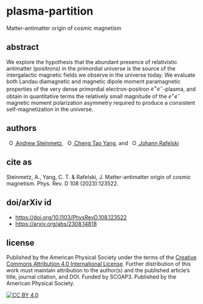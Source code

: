 # plasma-partition
Matter-antimatter origin of cosmic magnetism

## abstract
We explore the hypothesis that the abundant presence of relativistic antimatter (positrons) in the primordial universe is the source of the intergalactic magnetic fields we observe in the universe today. We evaluate both Landau diamagnetic and magnetic dipole moment paramagnetic properties of the very dense primordial electron-positron $e^{+}e^{-}$-plasma, and obtain in quantitative terms the relatively small magnitude of the $e^{+}e^{-}$ magnetic moment polarization asymmetry required to produce a consistent self-magnetization in the universe.
## authors
<a
id="cy-effective-orcid-url"
class="underline"
href="https://orcid.org/0000-0001-5474-2649"
target="orcid.widget"
rel="me noopener noreferrer"
style="vertical-align: top"><img
src="https://orcid.org/sites/default/files/images/orcid_16x16.png"
style="width: 1em; margin-inline-start: 0.5em"
alt="ORCID iD icon"/> Andrew Steinmetz</a>, <a
id="cy-effective-orcid-url"
class="underline"
href="https://orcid.org/0000-0001-5038-8427"
target="orcid.widget"
rel="me noopener noreferrer"
style="vertical-align: top"><img
src="https://orcid.org/sites/default/files/images/orcid_16x16.png"
style="width: 1em; margin-inline-start: 0.5em"
alt="ORCID iD icon"/> Cheng Tao Yang</a>, and <a
id="cy-effective-orcid-url"
class="underline"
href="https://orcid.org/0000-0001-8217-1484"
target="orcid.widget"
rel="me noopener noreferrer"
style="vertical-align: top"><img
src="https://orcid.org/sites/default/files/images/orcid_16x16.png"
style="width: 1em; margin-inline-start: 0.5em"
alt="ORCID iD icon"/> Johann Rafelski</a>

## cite as
Steinmetz, A., Yang, C. T. & Rafelski, J. Matter-antimatter origin of cosmic magnetism. Phys. Rev. D 108 (2023):123522.

## doi/arXiv id
- https://doi.org/10.1103/PhysRevD.108.123522
- https://arxiv.org/abs/2308.14818

## license

Published by the American Physical Society under the terms of the [Creative Commons Attribution 4.0 International License][cc-by]. Further distribution of this work must maintain attribution to the author(s) and the published article’s title, journal citation, and DOI. Funded by SCOAP3. Published by the American Physical Society.

[![CC BY 4.0][cc-by-image]][cc-by]

[cc-by]: http://creativecommons.org/licenses/by/4.0/
[cc-by-image]: https://i.creativecommons.org/l/by/4.0/88x31.png
[cc-by-shield]: https://img.shields.io/badge/License-CC%20BY%204.0-lightgrey.svg
